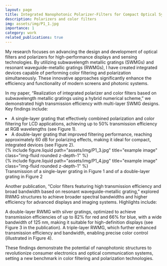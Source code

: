 ```yaml
---
layout: page
title: Integrated Nanophotonic Polarizer-Filters for Compact Optical Systems
description: Polarizers and color filters
img: assets/img/P1_1.jpg
importance: 1
category: work
related_publications: true
---
```


My research focuses on advancing the design and development of optical filters
and polarizers for high-performance displays and sensing technologies. By
utilizing subwavelength metallic gratings (SWMGs) and resonant
waveguide-metallic gratings (RWMGs), I have created integrated devices capable
of performing color filtering and polarization simultaneously. These innovative
approaches significantly enhance the efficiency and functionality of modern
screens and photonic systems.

In my paper, “Realization of integrated polarizer and color filters based on
subwavelength metallic gratings using a hybrid numerical scheme,” we
demonstrated high transmission efficiency with multi-layer SWMG designs.
Key findings include:

<li> A single-layer grating that effectively combined polarization and color
filtering for LCD applications, achieving up to 50% transmission efficiency at
RGB wavelengths (see Figure 1).</li>

<li> A double-layer grating that improved filtering performance, reaching
approximately 60 dB for polarizing effects, making it ideal for compact,
integrated devices (see Figure 2).</li>
<div class="row justify-content-sm-center">
    <div class="col-sm-4 mt-3 mt-md-0">
        {% include figure.liquid path="assets/img/P1_3.jpg" title="example image" class="img-fluid rounded z-depth-1" %}
    </div>
    <div class="col-sm-4 mt-3 mt-md-0">
        {% include figure.liquid path="assets/img/P1_4.jpg" title="example image" class="img-fluid rounded z-depth-1" %}
    </div>
</div>
<div class="caption">
    Transmission of a single-layer grating in Figure 1 and of a double-layer grating
    in Figure 2
</div>

Another publication, “Color filters featuring high transmission efficiency
and broad bandwidth based on resonant waveguide-metallic grating,” explored
RWMG structures to achieve broader spectral bandwidths and higher efficiency
for advanced displays and imaging systems. Highlights include:

A double-layer RWMG with silver gratings, optimized to achieve transmission
efficiencies of up to 82% for red and 66% for blue, with a wide bandwidth of
125 nm, making it suitable for high-definition displays
(see Figure 3 in the publication).
A triple-layer RWMG, which further enhanced transmission efficiency and
bandwidth, enabling precise color control (illustrated in Figure 4).

These findings demonstrate the potential of nanophotonic structures to
revolutionize consumer electronics and optical communication systems, setting a
new benchmark in color filtering and polarization technologies.
